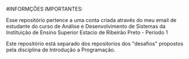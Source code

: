 #INFORMÇÕES IMPORTANTES:

Esse repositório pertence a uma conta criada através do meu email de estudante do curso de Análise e Desenvolvimento de Sistemas da Instituição de Ensino Superior Estacio de Ribeirão Preto - Período 1

Este repositório está separado dos repositorios dos "desafios" propostos pela
disciplina de Introdução a Programação.
